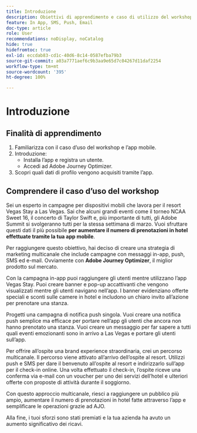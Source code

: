 ```yaml
---
title: Introduzione
description: Obiettivi di apprendimento e caso di utilizzo del workshop
feature: In App, SMS, Push, Email
doc-type: article
role: User
recommendations: noDisplay, noCatalog
hide: true
hidefromtoc: true
exl-id: eccdab83-cd1c-40d6-8c14-0587efba79b3
source-git-commit: a03a7771aef6c9b3aa9e65d7c04267d11daf2254
workflow-type: tm+mt
source-wordcount: '395'
ht-degree: 100%

---
```


# Introduzione

## Finalità di apprendimento

1. Familiarizza con il caso d’uso del workshop e l’app mobile.
2. Introduzione:
   * Installa l’app e registra un utente.
   * Accedi ad Adobe Journey Optimizer.
3. Scopri quali dati di profilo vengono acquisiti tramite l’app.

## Comprendere il caso d’uso del workshop

Sei un esperto in campagne per dispositivi mobili che lavora per il resort Vegas Stay a Las Vegas. Sai che alcuni grandi eventi come il torneo NCAA Sweet 16, il concerto di Taylor Swift e, più importante di tutti, gli Adobe Summit si svolgeranno tutti per la stessa settimana di marzo. Vuoi sfruttare questi dati il più possibile **per aumentare il numero di prenotazioni in hotel effettuate tramite la tua app mobile**.

Per raggiungere questo obiettivo, hai deciso di creare una strategia di marketing multicanale che include campagne con messaggi in-app, push, SMS ed e-mail.  Ovviamente con **Adobe Journey Optimizer**, il miglior prodotto sul mercato.

Con la campagna in-app puoi raggiungere gli utenti mentre utilizzano l’app Vegas Stay. Puoi creare banner e pop-up accattivanti che vengono visualizzati mentre gli utenti navigano nell’app. I banner evidenziano offerte speciali e sconti sulle camere in hotel e includono un chiaro invito all’azione per prenotare una stanza.

Progetti una campagna di notifica push singola. Vuoi creare una notifica push semplice ma efficace per portare nell’app gli utenti che ancora non hanno prenotato una stanza. Vuoi creare un messaggio per far sapere a tutti quali eventi emozionanti sono in arrivo a Las Vegas e portare gli utenti sull’app.

Per offrire all’ospite una brand experience straordinaria, crei un percorso multicanale. Il percorso viene attivato all’arrivo dell’ospite al resort. Utilizzi push e SMS per dare il benvenuto all’ospite al resort e indirizzarlo sull’app per il check-in online. Una volta effettuato il check-in, l’ospite riceve una conferma via e-mail con un voucher per uno dei servizi dell’hotel e ulteriori offerte con proposte di attività durante il soggiorno.

Con questo approccio multicanale, riesci a raggiungere un pubblico più ampio, aumentare il numero di prenotazioni in hotel fatte attraverso l’app e semplificare le operazioni grazie ad AJO.

Alla fine, i tuoi sforzi sono stati premiati e la tua azienda ha avuto un aumento significativo dei ricavi.
